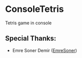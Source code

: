 # ConsoleTetris
Tetris game in console


## Special Thanks:
- Emre Soner Demir ([EmreSoner](https://github.com/EmreSoner))
